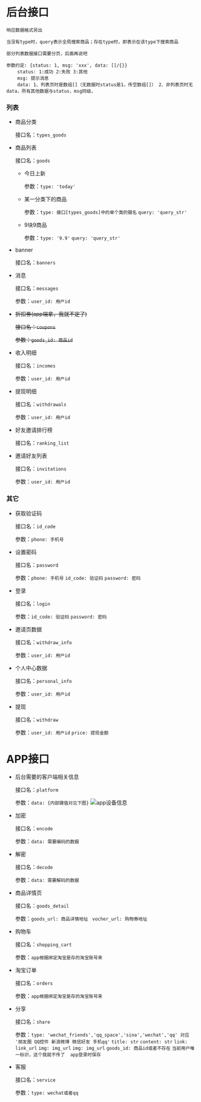# 后台接口    
    响应数据格式另出

    当没有type时，query表示全局搜索商品；存在type时，即表示在该type下搜索商品

    部分列表数据接口需要分页，后面再说吧

    参数约定: {status: 1, msg: 'xxx', data: []/{}}
        status: 1:成功 2:失败 3:其他
        msg: 提示消息
        data: 1、列表页时是数组[]（无数据时status是1，传空数组[]） 2、非列表页时无data，所有其他数据与status，msg同级，
### 列表
- 商品分类

    接口名：`types_goods`
- 商品列表

    接口名：`goods`
    - 今日上新

        参数：`type: 'today'`
    - 某一分类下的商品

        参数：`type: 接口[types_goods]中的单个类的键名` `query: 'query_str'`
    - 9块9商品

        参数：`type: '9.9'` `query: 'query_str'`
- banner

    接口名：`banners`
- 消息

    接口名：`messages`

    参数：`user_id: 用户id`
- <del>折扣券(app端拿，我就不定了)</del>

    <del>接口名：`coupons`</del>

    <del>参数：`goods_id: 商品id`</del>
- 收入明细

    接口名：`incomes`

    参数：`user_id: 用户id`
- 提现明细

    接口名：`withdrawals`

    参数：`user_id: 用户id`
- 好友邀请排行榜

    接口名：`ranking_list`
- 邀请好友列表

    接口名：`invitations`

    参数：`user_id: 用户id`


### 其它
- 获取验证码

    接口名：`id_code`

    参数：`phone: 手机号`
- 设置密码

    接口名：`password`

    参数：`phone: 手机号` `id_code: 验证码` `password: 密码`
- 登录

    接口名：`login`

    参数：`id_code: 验证码` `password: 密码`
- 邀请页数据

    接口名：`withdraw_info`

    参数：`user_id: 用户id`
- 个人中心数据

    接口名：`personal_info`

    参数：`user_id: 用户id`
- 提现

    接口名：`withdraw`

    参数：`user_id: 用户id` `price: 提现金额`

# APP接口
- 后台需要的客户端相关信息

    接口名：`platform`

    参数：`data: {内部键值对见下图}`
    ![app设备信息](http://git.bramble.wang/img/platform.png)
- 加密

    接口名：`encode`

    参数：`data: 需要编码的数据`
- 解密

    接口名：`decode`

    参数：`data: 需要解码的数据`
- 商品详情页

    接口名：`goods_detail`

    参数：`goods_url: 商品详情地址` ` vocher_url: 购物券地址`
- 购物车

    接口名：`shopping_cart`

    参数：`app根据绑定淘宝是存的淘宝账号来`
- 淘宝订单

    接口名：`orders`

    参数：`app根据绑定淘宝是存的淘宝账号来`
- 分享

    接口名：`share`

    参数：`type: 'wechat_friends','qq_space','sina','wechat','qq' 对应 '朋友圈 QQ控件 新浪微博 微信好友 手机qq'`
    `title: str` `content: str` `link: link_url` `img: img_url` `img: img_url` `goods_id: 商品id或者不存在`
    `当前用户唯一标识，这个我就不传了  app登录时保存`
- 客服

    接口名：`service`

    参数：`type: wechat或者qq`

